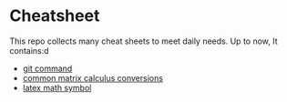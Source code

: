 # Cheatsheet

This repo collects many cheat sheets to meet daily needs.  Up to now, It contains:d

- [git command](./gitcommand.md)
- [common matrix calculus conversions](./matrix_calculus.md)
- [latex math symbol](./maths_symbols.pdf)

